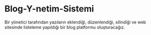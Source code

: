 # Blog-Y-netim-Sistemi
Bir yönetici tarafından yazıların eklendiği, düzenlendiği, silindiği ve web sitesinde listeleme yapıldığı bir blog platformu oluşturacağız.
